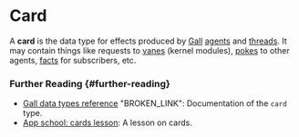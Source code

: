 # Card

A **card** is the data type for effects produced by
[Gall](gall.md) [agents](agent.md) and
[threads](thread.md). It may contain things like requests to
[vanes](vane.md) (kernel modules),
[pokes](poke.md) to other agents,
[facts](fact.md) for subscribers, etc.

### Further Reading {#further-reading}

- [Gall data types reference](../system/kernel/gall/reference/data-types.md#cardagent) "BROKEN_LINK": Documentation of the `card` type.
- [App school: cards lesson](../courses/app-school/5-cards.md): A lesson on cards.
